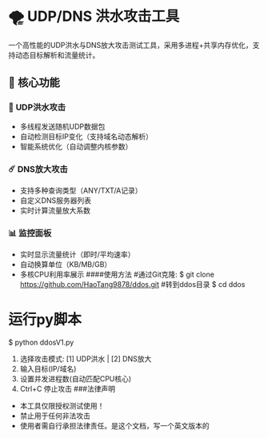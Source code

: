 # 🌪️ UDP/DNS 洪水攻击工具
一个高性能的UDP洪水与DNS放大攻击测试工具，采用多进程+共享内存优化，支持动态目标解析和流量统计。
## 📌 核心功能
### 🚀 **UDP洪水攻击**
- 多线程发送随机UDP数据包
- 自动检测目标IP变化（支持域名动态解析）
- 智能系统优化（自动调整内核参数）
### ☄️ **DNS放大攻击**
- 支持多种查询类型（ANY/TXT/A记录）
- 自定义DNS服务器列表
- 实时计算流量放大系数
### 📊 **监控面板**
- 实时显示流量统计（即时/平均速率）
- 自动换算单位（KB/MB/GB）
- 多核CPU利用率展示
####使用方法
#通过Git克隆:
$ git clone https://github.com/HaoTang9878/ddos.git
#转到ddos目录
$ cd ddos
# 运行py脚本
$ python ddosV1.py
1. 选择攻击模式:
   [1] UDP洪水 | [2] DNS放大
2. 输入目标(IP/域名)
3. 设置并发进程数(自动匹配CPU核心)
4. Ctrl+C 停止攻击
###法律声明
- 本工具仅限授权测试使用！
- 禁止用于任何非法攻击
- 使用者需自行承担法律责任。是这个文档，写一个英文版本的
